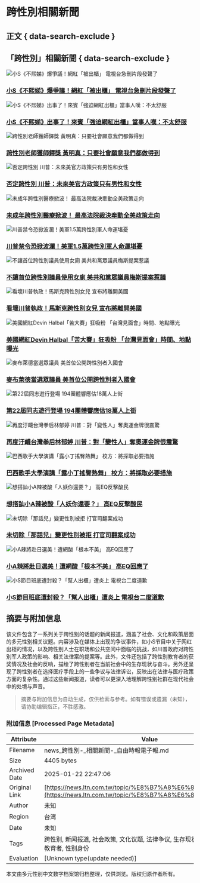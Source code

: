 # 跨性別相關新聞

## 正文 { data-search-exclude }


## 「跨性別」相關新聞 { data-search-exclude }

![小S《不熙娣》爆爭議！網紅「被出櫃」 電視台急刪片段發聲了](assets/images/all/default.jpg)
### [小S《不熙娣》爆爭議！網紅「被出櫃」 電視台急刪片段發聲了](https://news.ltn.com.tw/news/entertainment/breakingnews/4816797)

![小S《不熙娣》出事了！來賓「強迫網紅出櫃」當事人嘆：不太舒服](assets/images/all/default.jpg)
### [小S《不熙娣》出事了！來賓「強迫網紅出櫃」當事人嘆：不太舒服](https://news.ltn.com.tw/news/entertainment/breakingnews/4816476)

![跨性別老師獲師鐸獎 黃明真：只要社會願意我們都做得到](assets/images/all/default.jpg)
### [跨性別老師獲師鐸獎 黃明真：只要社會願意我們都做得到](https://news.ltn.com.tw/news/life/breakingnews/4811208)

![否定跨性別  川普：未來美官方政策只有男性和女性](assets/images/all/default.jpg)
### [否定跨性別  川普：未來美官方政策只有男性和女性](https://news.ltn.com.tw/news/world/breakingnews/4901370)

![未成年跨性別醫療掀波！ 最高法院裁決牽動全美政策走向](assets/images/all/default.jpg)
### [未成年跨性別醫療掀波！ 最高法院裁決牽動全美政策走向](https://news.ltn.com.tw/news/world/breakingnews/4884215)

![川普禁令恐掀波瀾！美軍1.5萬跨性別軍人命運堪憂](assets/images/all/default.jpg)
### [川普禁令恐掀波瀾！美軍1.5萬跨性別軍人命運堪憂](https://news.ltn.com.tw/news/world/breakingnews/4875213)

![不讓首位跨性別議員使用女廁 美共和黨眾議員梅斯提案惹議](assets/images/all/default.jpg)
### [不讓首位跨性別議員使用女廁 美共和黨眾議員梅斯提案惹議](https://news.ltn.com.tw/news/world/breakingnews/4870205)

![看壞川普執政！馬斯克跨性別女兒 宣布將離開美國](assets/images/all/default.jpg)
### [看壞川普執政！馬斯克跨性別女兒 宣布將離開美國](https://news.ltn.com.tw/news/business/breakingnews/4860259)

![美國網紅Devin Halbal「苦大賽」狂吸粉 「台灣見面會」時間、地點曝光](assets/images/all/default.jpg)
### [美國網紅Devin Halbal「苦大賽」狂吸粉 「台灣見面會」時間、地點曝光](https://news.ltn.com.tw/news/entertainment/breakingnews/4855744)

![麥布萊德當選眾議員 美首位公開跨性別者入國會](assets/images/all/default.jpg)
### [麥布萊德當選眾議員 美首位公開跨性別者入國會](https://news.ltn.com.tw/news/world/breakingnews/4854216)

![第22屆同志遊行登場 194團體響應估18萬人上街](assets/images/all/default.jpg)
### [第22屆同志遊行登場 194團體響應估18萬人上街](https://news.ltn.com.tw/news/life/breakingnews/4842770)

![再度汙衊台灣拳后林郁婷 川普︰對「變性人」奪奧運金牌很震驚](assets/images/all/default.jpg)
### [再度汙衊台灣拳后林郁婷 川普︰對「變性人」奪奧運金牌很震驚](https://news.ltn.com.tw/news/world/breakingnews/4838689)

![巴西歌手大學演講「露小丁搖臀熱舞」 校方：將採取必要措施](assets/images/all/default.jpg)
### [巴西歌手大學演講「露小丁搖臀熱舞」 校方：將採取必要措施](https://news.ltn.com.tw/news/world/breakingnews/4835385)

![想搭訕小A辣被酸「人妖你還要？」 高EQ反擊酸民](assets/images/all/default.jpg)
### [想搭訕小A辣被酸「人妖你還要？」 高EQ反擊酸民](https://news.ltn.com.tw/news/entertainment/breakingnews/4834540)

![未切除「那話兒」變更性別被拒  打官司翻案成功](assets/images/all/default.jpg)
### [未切除「那話兒」變更性別被拒 打官司翻案成功](https://news.ltn.com.tw/news/society/breakingnews/4822479)

![小A辣將赴日選美！遭網酸「根本不美」 高EQ回應了](assets/images/all/default.jpg)
### [小A辣將赴日選美！遭網酸「根本不美」 高EQ回應了](https://news.ltn.com.tw/news/entertainment/breakingnews/4820440)

![小S節目班底遭封殺？「幫人出櫃」遭炎上 電視台二度道歉](assets/images/all/default.jpg)
### [小S節目班底遭封殺？「幫人出櫃」遭炎上 電視台二度道歉](https://news.ltn.com.tw/news/entertainment/breakingnews/4817913)
<!-- tcd_original_link https://news.ltn.com.tw/topic/%E8%B7%A8%E6%80%A7%E5%88%A5 -->


## 摘要与附加信息

<!-- tcd_abstract -->
该文件包含了一系列关于跨性别的话题的新闻报道，涵盖了社会、文化和政策层面的多元性别相关议题。内容涉及在媒体上出现的争议事件，如小S节目中关于网红出柜的情况，以及跨性别人士在职场和公共空间中面临的挑战，如川普政府对跨性别军人政策的影响、相关法律案的提案等。此外，文件还包括了跨性别教育者的获奖情况及社会的反响，描绘了跨性别者在当前社会中的生存现状与奋斗。另外还呈现了跨性别者在选择医疗手段上的一些争议与法律诉讼，反映出在法律与医疗政策方面的复杂性。通过这些新闻报道，读者可以更深入地理解跨性别社群在现代社会中的处境与声音。
<!-- tcd_abstract_end -->

> 摘要与附加信息为自动生成，仅供检索与参考。如有错误或遗漏（未知），请协助编辑指正，不胜感激。

### 附加信息 [Processed Page Metadata]

| Attribute       | Value                                  |
|-----------------|----------------------------------------|
| Filename        | news_跨性別-_相關新聞-_自由時報電子報.md                             |
| Size            | 4405 bytes                           |
| Archived Date   | 2025-01-22 22:47:06                             |
| Original Link   | [https://news.ltn.com.tw/topic/%E8%B7%A8%E6%80%A7%E5%88%A5](https://news.ltn.com.tw/topic/%E8%B7%A8%E6%80%A7%E5%88%A5)                       |
| Author          | 未知                               |
| Region          | 台湾                               |
| Date            | 未知                                 |
| Tags            | 跨性别, 新闻报道, 社会政策, 文化议题, 法律争议, 生存现状, 媒体反响, 医疗政策, 教育者, 性别身份                                 |
| Evaluation            | [Unknown type(update needed)]                                 |
<!-- tcd_table_end -->

本文由多元性别中文数字档案馆归档整理，仅供浏览。版权归原作者所有。
